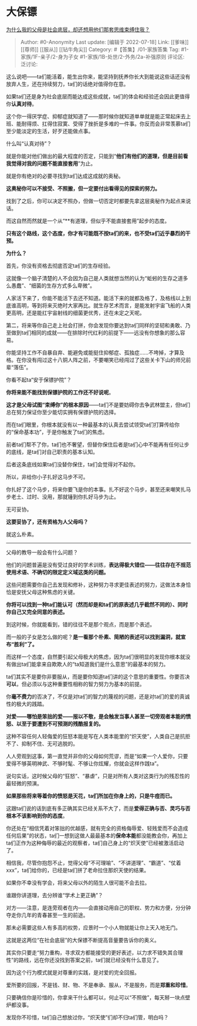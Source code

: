# 大保镖
[为什么我的父母是社会底层，却还想用他们那套思维束缚住我？](https://www.zhihu.com/question/538846835/answer/2579603307)

> Author: #0-Anonymity
> Last update: [编辑于 2022-07-18]
> Link: [[爹味]] [[尊师]] [[服从]] [[钻牛角尖]]
> Category: #【答集】/01-家族答集
> Tag: #1-家族/1F-亲子/2-身为子女 #1-家族/1B-处世/2-外务/2a-补强原则
> 评论区:
> 泛讨论:

这么说吧——ta们能活着，能生出你来，能坚持到抚养你长大到能说这些话还没有放弃人生，还在持续努力，ta们的话绝对值得你在意。

如果ta们还是身为社会底层而能达成这些成就，ta们的体会和经验还会因此更值得你**认真对待**。

这个你一得厌学症、抑郁症就知道了——那时候你就知道单单就是能正常起床去上班、能耐得烦、扛得住寂寞、受得了挫折是多难的一件事。你反而会非常羡慕ta们至少能淡定的生活，好歹还能做点事。

什么叫“认真对待”？

就是你能对他们做出的最大程度的否定，只能到“**他们有他们的道理，但是目前看我觉得对我的问题不能直接套用**”为止。

就是你有绝对的必要寻找到ta们达成这成就的奥秘。

**这奥秘你可以不接受、不照搬，但一定要付出看得见的探索的努力。**

找到了之后，你可以决定不照办，但做一切否定时都要先拿这层奥秘作为起点来说话。

而这自然而然就是一个从“**有道理，但似乎不能直接套用”起步的态度。

**只有这个路线，这个态度，你才有可能既不按ta们的来，也不受ta们近乎暴烈的干预。**

**为什么？**

首先，你没有资格去彻底否定ta们的生存经验。

这就像一个脑子清楚的人不会因为自己是人类就想当然的认为“蚯蚓的生存之道多么愚蠢”、“细菌的生存方式多么卑微”。

人家活下来了，你能不能活下去还不知道。能活下来的就都及格了，及格线以上到底谁高明，等到将来灭绝时大家再比。就生存艺术而言，是能发射宇宙飞船的人类更高明，还是能扛宇宙射线的细菌更优秀，还在未定之天呢。

第二，将来等你自己走上社会打拼，你会发现你要达到ta们同样的坚韧和勇敢、乃至做到ta们相同的成就——在排除时代红利的前提下——远没有你想象的那么容易。

你能坚持工作不自暴自弃、能避免或能挺住抑郁症、孤独症……不垮掉，才算及格。在你没有闯过这十八铜人阵之前，不要嘲笑已经闯过了这些关卡下山的师兄前辈“落伍”。

你看不起ta“安于保镖护院”？

**你将来能不能找到保镖护院的工作还不好说呢**。

**这才是父母试图“束缚你”的根本原因**——ta们不是要妨碍你去争武林盟主，但ta们总在努力保证你至少能切实拥有保镖护院的选择。

而在ta们眼里，你根本就没有以一种最基本的认真去尝试领受ta们打算传给你的“保命基本功”，于是你触发了ta们的焦虑。

前者ta们帮不了你，ta们也不奢望，但替你保住后者是ta们心中不能再有任何让步的底线，是ta们对自己职责的基本认知。

后者这条底线如果ta们没替你保住，ta们会觉得对不起你。

所以，非给你小子扎好这马步不可。

你扎好了这个马步，将来你要飞是你的本事。扎不好这个马步，甚至还来嘲笑扎马步老土、过时、没用，那就锤到你扎好马步为止。

无可妥协。

**这要妥协了，还有资格为人父母吗？**

就这么朴素。

---

父母的教导一般会有什么问题？

他们的问题普遍是没有受过良好的学术训练，**表达得极大错位——往往存在不规范使用术语、不确切的限定定义域这类的问题。**

这些问题需要你自己去发现和修补，这种努力寻求更佳表述的努力，这做法本身恰恰是安抚父母这种焦虑的关键。

**你将可以找到一种ta们能认可（然而却是和ta们的原表述几乎截然不同的）、同时你自己又完全同意的表述。**

到这时候，你就能看到，错的往往不是那个观点，而是那个表述。

而一般的子女是怎么做的呢？**是一看那个朴素、简陋的表述可以找到漏洞，就宣布“胜利”了。**

而这样一个态度，自然要引起父母极大的焦虑，因为ta们很明显的发现你根本就没有做出ta们能拿来自欺欺人的“ta知道我们是什么意思”的最基本的努力。

ta们其实不是要你非要服从，而是要你知道ta们讲的这个意思的重要性。你要否决**可以**，但必须以与这种重要性相称的智力努力为基本的前提。

你**毫不费力**的否决了，不仅是对ta们的智力的蔑视的问题，还是对ta们的爱的真诚性的极大的践踏。

**对爱——哪怕是笨拙的爱——报以不敬，是会触发当事人甚至一切旁观者本能的愤怒、以至于要遭到不可预测的残酷报复的。**

这种不容任何人轻侮爱的狂怒本能是写在人类本能里的“炽天使”，人类自己是抗拒不了、抑制不住、无可逃脱的。

人人旁观到这事，第一直觉并非你的父母如何荒谬，而是“如果一个人爱你，只要爱得不够英明神武、不够时髦、不够让你炫耀，你就会这样作践ta”。

说句实话，这时候父母的“狂怒”、“暴虐”，只是对所有人类对这类行为的残忍性的最轻微的预演。

**如果那些将来等着你的愤怒是天花，ta们所加在你身上的，只是牛痘而已。**

这跟ta们说的话到底有多正确其实已经关系不大了，而是**爱得正确与否、灵巧与否根本不该影响到你的态度**。

你还处在“相信凭着对笨拙的优越感，就有完全的资格侮辱爱、轻贱爱而不会造成任何后果”的状态，ta们一想到这做人最最基本的**保命本能**都没能教会你，再加上ta们正作为这种侮辱的最近的观察者，ta们自己身上的“炽天使”已经被激活启动了。

相信我，尽管你抱怨不止，觉得父母“不可理喻”、“不讲道理”、“霸道”、“仗着xxx”，ta们给你的，已经是ta们拼了老命拉住那炽天使的结果。

如果你不幸没有学会，将来父母以外的陌生人很可能不会去拉。

谁跟你讲道理，去分辨谁“学术上更正确”？

对方——注意，是连旁观者在内——会直接动用自己的职权、势力和方便，分分钟夺走你几年的青春甚至一生的前途。

那未必需要这些人有多高的权势，应景时一个小人物就能让你上天入地无门。

这就是这两位“在社会底层”的大保镖不断提高音量要告诉你的奥义。

其实你只要走“努力重构，寻求双方都能接受的更好表述，以力求不错失其合理性”的路线，远在你还没找到答案之前，ta们就已经没有什么意见了。

因为这个行为模式就是对尊重的实践，是对爱的完全回报。

爱所要的回报，不是钱、财、物、不是奉承、服从，不是服务，而是**郑重和珍惜**。

只要确信你是珍惜的，你拿来干什么都可以，何止可以“不照做”，每天掰一块点壁炉都没事。

发现你不珍惜，ta们自己想放过你，“炽天使”们却不归ta们管，明白吗？
